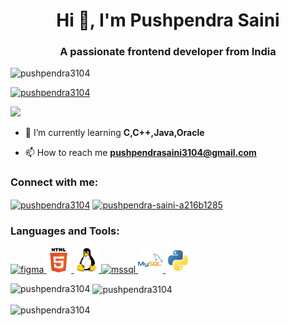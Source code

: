 <h1 align="center">Hi 👋, I'm Pushpendra Saini</h1>
<h3 align="center">A passionate frontend developer from India</h3>

<p align="left"> <img src="https://komarev.com/ghpvc/?username=pushpendra3104&label=Profile%20views&color=0e75b6&style=flat" alt="pushpendra3104" /> </p>

<p align="left"> <a href="https://github.com/ryo-ma/github-profile-trophy"><img src="https://github-profile-trophy.vercel.app/?username=pushpendra3104" alt="pushpendra3104" /></a> </p>
<img src="https://encrypted-tbn0.gstatic.com/images?q=tbn:ANd9GcQeFgG4rzRMjJhRwxXDxktcibPItP7XOGNaRQ&s">

- 🌱 I’m currently learning **C,C++,Java,Oracle**

- 📫 How to reach me **pushpendrasaini3104@gmail.com**

<h3 align="left">Connect with me:</h3>
<p align="left">
<a href="https://twitter.com/pushpendra3104" target="blank"><img align="center" src="https://raw.githubusercontent.com/rahuldkjain/github-profile-readme-generator/master/src/images/icons/Social/twitter.svg" alt="pushpendra3104" height="30" width="40" /></a>
<a href="https://linkedin.com/in/pushpendra-saini-a216b1285" target="blank"><img align="center" src="https://raw.githubusercontent.com/rahuldkjain/github-profile-readme-generator/master/src/images/icons/Social/linked-in-alt.svg" alt="pushpendra-saini-a216b1285" height="30" width="40" /></a>
</p>

<h3 align="left">Languages and Tools:</h3>
<p align="left"> <a href="https://www.figma.com/" target="_blank" rel="noreferrer"> <img src="https://www.vectorlogo.zone/logos/figma/figma-icon.svg" alt="figma" width="40" height="40"/> </a> <a href="https://www.w3.org/html/" target="_blank" rel="noreferrer"> <img src="https://raw.githubusercontent.com/devicons/devicon/master/icons/html5/html5-original-wordmark.svg" alt="html5" width="40" height="40"/> </a> <a href="https://www.linux.org/" target="_blank" rel="noreferrer"> <img src="https://raw.githubusercontent.com/devicons/devicon/master/icons/linux/linux-original.svg" alt="linux" width="40" height="40"/> </a> <a href="https://www.microsoft.com/en-us/sql-server" target="_blank" rel="noreferrer"> <img src="https://www.svgrepo.com/show/303229/microsoft-sql-server-logo.svg" alt="mssql" width="40" height="40"/> </a> <a href="https://www.mysql.com/" target="_blank" rel="noreferrer"> <img src="https://raw.githubusercontent.com/devicons/devicon/master/icons/mysql/mysql-original-wordmark.svg" alt="mysql" width="40" height="40"/> </a> <a href="https://www.python.org" target="_blank" rel="noreferrer"> <img src="https://raw.githubusercontent.com/devicons/devicon/master/icons/python/python-original.svg" alt="python" width="40" height="40"/> </a> </p>

<p><img align="left" src="https://github-readme-stats.vercel.app/api/top-langs?username=pushpendra3104&show_icons=true&locale=en&layout=compact" alt="pushpendra3104" /></p>

<p>&nbsp;<img align="center" src="https://github-readme-stats.vercel.app/api?username=pushpendra3104&show_icons=true&locale=en" alt="pushpendra3104" /></p>

<p><img align="center" src="https://github-readme-streak-stats.herokuapp.com/?user=pushpendra3104&" alt="pushpendra3104" /></p>
